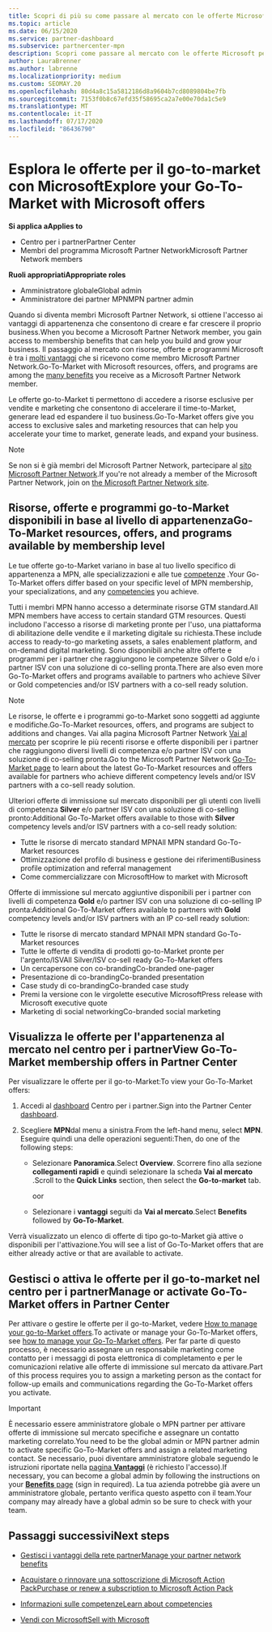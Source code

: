 ```yaml
---
title: Scopri di più su come passare al mercato con le offerte Microsoft
ms.topic: article
ms.date: 06/15/2020
ms.service: partner-dashboard
ms.subservice: partnercenter-mpn
description: Scopri come passare al mercato con le offerte Microsoft per accelerare il time-to-Market, generare lead ed espandere il tuo business.
author: LauraBrenner
ms.author: labrenne
ms.localizationpriority: medium
ms.custom: SEOMAY.20
ms.openlocfilehash: 80d4a8c15a5812186d8a9604b7cd8089804be7fb
ms.sourcegitcommit: 7153f0b8c67efd35f58695ca2a7e00e70da1c5e9
ms.translationtype: MT
ms.contentlocale: it-IT
ms.lasthandoff: 07/17/2020
ms.locfileid: "86436790"
---
```

# <a name="explore-your-go-to-market-with-microsoft-offers"></a><span data-ttu-id="7a72f-103">Esplora le offerte per il go-to-market con Microsoft</span><span class="sxs-lookup"><span data-stu-id="7a72f-103">Explore your Go-To-Market with Microsoft offers</span></span>

<span data-ttu-id="7a72f-104">**Si applica a**</span><span class="sxs-lookup"><span data-stu-id="7a72f-104">**Applies to**</span></span>

- <span data-ttu-id="7a72f-105">Centro per i partner</span><span class="sxs-lookup"><span data-stu-id="7a72f-105">Partner Center</span></span>
- <span data-ttu-id="7a72f-106">Membri del programma Microsoft Partner Network</span><span class="sxs-lookup"><span data-stu-id="7a72f-106">Microsoft Partner Network members</span></span>

<span data-ttu-id="7a72f-107">**Ruoli appropriati**</span><span class="sxs-lookup"><span data-stu-id="7a72f-107">**Appropriate roles**</span></span>

- <span data-ttu-id="7a72f-108">Amministratore globale</span><span class="sxs-lookup"><span data-stu-id="7a72f-108">Global admin</span></span>
- <span data-ttu-id="7a72f-109">Amministratore dei partner MPN</span><span class="sxs-lookup"><span data-stu-id="7a72f-109">MPN partner admin</span></span>

<span data-ttu-id="7a72f-110">Quando si diventa membri Microsoft Partner Network, si ottiene l'accesso ai vantaggi di appartenenza che consentono di creare e far crescere il proprio business.</span><span class="sxs-lookup"><span data-stu-id="7a72f-110">When you become a Microsoft Partner Network member, you gain access to membership benefits that can help you build and grow your business.</span></span> <span data-ttu-id="7a72f-111">Il passaggio al mercato con risorse, offerte e programmi Microsoft è tra i [molti vantaggi](https://partner.microsoft.com/manage-your-partner-network-benefits) che si ricevono come membro Microsoft Partner Network.</span><span class="sxs-lookup"><span data-stu-id="7a72f-111">Go-To-Market with Microsoft resources, offers, and programs are among the [many benefits](https://partner.microsoft.com/manage-your-partner-network-benefits) you receive as a Microsoft Partner Network member.</span></span>

<span data-ttu-id="7a72f-112">Le offerte go-to-Market ti permettono di accedere a risorse esclusive per vendite e marketing che consentono di accelerare il time-to-Market, generare lead ed espandere il tuo business.</span><span class="sxs-lookup"><span data-stu-id="7a72f-112">Go-To-Market offers give you access to exclusive sales and marketing resources that can help you accelerate your time to market, generate leads, and expand your business.</span></span>

>[!NOTE]
><span data-ttu-id="7a72f-113">Se non si è già membri del Microsoft Partner Network, partecipare al [sito Microsoft Partner Network](https://partner.microsoft.com/membership).</span><span class="sxs-lookup"><span data-stu-id="7a72f-113">If you're not already a member of the Microsoft Partner Network, join on [the Microsoft Partner Network site](https://partner.microsoft.com/membership).</span></span>

## <a name="go-to-market-resources-offers-and-programs-available-by-membership-level"></a><span data-ttu-id="7a72f-114">Risorse, offerte e programmi go-to-Market disponibili in base al livello di appartenenza</span><span class="sxs-lookup"><span data-stu-id="7a72f-114">Go-To-Market resources, offers, and programs available by membership level</span></span>

<span data-ttu-id="7a72f-115">Le tue offerte go-to-Market variano in base al tuo livello specifico di appartenenza a MPN, alle specializzazioni e alle tue [competenze](learn-about-competencies.md) .</span><span class="sxs-lookup"><span data-stu-id="7a72f-115">Your Go-To-Market offers differ based on your specific level of MPN membership, your specializations, and any [competencies](learn-about-competencies.md) you achieve.</span></span>

<span data-ttu-id="7a72f-116">Tutti i membri MPN hanno accesso a determinate risorse GTM standard.</span><span class="sxs-lookup"><span data-stu-id="7a72f-116">All MPN members have access to certain standard GTM resources.</span></span> <span data-ttu-id="7a72f-117">Questi includono l'accesso a risorse di marketing pronte per l'uso, una piattaforma di abilitazione delle vendite e il marketing digitale su richiesta.</span><span class="sxs-lookup"><span data-stu-id="7a72f-117">These include access to ready-to-go marketing assets, a sales enablement platform, and on-demand digital marketing.</span></span> <span data-ttu-id="7a72f-118">Sono disponibili anche altre offerte e programmi per i partner che raggiungono le competenze Silver o Gold e/o i partner ISV con una soluzione di co-selling pronta.</span><span class="sxs-lookup"><span data-stu-id="7a72f-118">There are also even more Go-To-Market offers and programs available to partners who achieve Silver or Gold competencies and/or ISV partners with a co-sell ready solution.</span></span>

>[!NOTE]
><span data-ttu-id="7a72f-119">Le risorse, le offerte e i programmi go-to-Market sono soggetti ad aggiunte e modifiche.</span><span class="sxs-lookup"><span data-stu-id="7a72f-119">Go-To-Market resources, offers, and programs are subject to additions and changes.</span></span> <span data-ttu-id="7a72f-120">Vai alla pagina Microsoft Partner Network [Vai al mercato](https://partner.microsoft.com/membership/go-to-market) per scoprire le più recenti risorse e offerte disponibili per i partner che raggiungono diversi livelli di competenza e/o partner ISV con una soluzione di co-selling pronta.</span><span class="sxs-lookup"><span data-stu-id="7a72f-120">Go to the Microsoft Partner Network [Go-To-Market page](https://partner.microsoft.com/membership/go-to-market) to learn about the latest Go-To-Market resources and offers available for partners who achieve different competency levels and/or ISV partners with a co-sell ready solution.</span></span>

<span data-ttu-id="7a72f-121">Ulteriori offerte di immissione sul mercato disponibili per gli utenti con livelli di competenza **Silver** e/o partner ISV con una soluzione di co-selling pronto:</span><span class="sxs-lookup"><span data-stu-id="7a72f-121">Additional Go-To-Market offers available to those with **Silver** competency levels and/or ISV partners with a co-sell ready solution:</span></span>

- <span data-ttu-id="7a72f-122">Tutte le risorse di mercato standard MPN</span><span class="sxs-lookup"><span data-stu-id="7a72f-122">All MPN standard Go-To-Market resources</span></span>
- <span data-ttu-id="7a72f-123">Ottimizzazione del profilo di business e gestione dei riferimenti</span><span class="sxs-lookup"><span data-stu-id="7a72f-123">Business profile optimization and referral management</span></span>
- <span data-ttu-id="7a72f-124">Come commercializzare con Microsoft</span><span class="sxs-lookup"><span data-stu-id="7a72f-124">How to market with Microsoft</span></span>

<span data-ttu-id="7a72f-125">Offerte di immissione sul mercato aggiuntive disponibili per i partner con livelli di competenza **Gold** e/o partner ISV con una soluzione di co-selling IP pronta:</span><span class="sxs-lookup"><span data-stu-id="7a72f-125">Additional Go-To-Market offers available to partners with **Gold** competency levels and/or ISV partners with an IP co-sell ready solution:</span></span>

- <span data-ttu-id="7a72f-126">Tutte le risorse di mercato standard MPN</span><span class="sxs-lookup"><span data-stu-id="7a72f-126">All MPN standard Go-To-Market resources</span></span>
- <span data-ttu-id="7a72f-127">Tutte le offerte di vendita di prodotti go-to-Market pronte per l'argento/ISV</span><span class="sxs-lookup"><span data-stu-id="7a72f-127">All Silver/ISV co-sell ready Go-To-Market offers</span></span>
- <span data-ttu-id="7a72f-128">Un cercapersone con co-branding</span><span class="sxs-lookup"><span data-stu-id="7a72f-128">Co-branded one-pager</span></span>
- <span data-ttu-id="7a72f-129">Presentazione di co-branding</span><span class="sxs-lookup"><span data-stu-id="7a72f-129">Co-branded presentation</span></span>
- <span data-ttu-id="7a72f-130">Case study di co-branding</span><span class="sxs-lookup"><span data-stu-id="7a72f-130">Co-branded case study</span></span>
- <span data-ttu-id="7a72f-131">Premi la versione con le virgolette esecutive Microsoft</span><span class="sxs-lookup"><span data-stu-id="7a72f-131">Press release with Microsoft executive quote</span></span>
- <span data-ttu-id="7a72f-132">Marketing di social networking</span><span class="sxs-lookup"><span data-stu-id="7a72f-132">Co-branded social marketing</span></span>

## <a name="view-go-to-market-membership-offers-in-partner-center"></a><span data-ttu-id="7a72f-133">Visualizza le offerte per l'appartenenza al mercato nel centro per i partner</span><span class="sxs-lookup"><span data-stu-id="7a72f-133">View Go-To-Market membership offers in Partner Center</span></span>

<span data-ttu-id="7a72f-134">Per visualizzare le offerte per il go-to-Market:</span><span class="sxs-lookup"><span data-stu-id="7a72f-134">To view your Go-To-Market offers:</span></span>

1. <span data-ttu-id="7a72f-135">Accedi al [dashboard](https://partner.microsoft.com/dashboard) Centro per i partner.</span><span class="sxs-lookup"><span data-stu-id="7a72f-135">Sign into the Partner Center [dashboard](https://partner.microsoft.com/dashboard).</span></span>

2. <span data-ttu-id="7a72f-136">Scegliere **MPN**dal menu a sinistra.</span><span class="sxs-lookup"><span data-stu-id="7a72f-136">From the left-hand menu, select **MPN**.</span></span> <span data-ttu-id="7a72f-137">Eseguire quindi una delle operazioni seguenti:</span><span class="sxs-lookup"><span data-stu-id="7a72f-137">Then, do one of the following steps:</span></span>

   - <span data-ttu-id="7a72f-138">Selezionare **Panoramica**.</span><span class="sxs-lookup"><span data-stu-id="7a72f-138">Select **Overview**.</span></span> <span data-ttu-id="7a72f-139">Scorrere fino alla sezione **collegamenti rapidi** e quindi selezionare la scheda **Vai al mercato** .</span><span class="sxs-lookup"><span data-stu-id="7a72f-139">Scroll to the **Quick Links** section, then select the **Go-to-market** tab.</span></span>

     <span data-ttu-id="7a72f-140">o</span><span class="sxs-lookup"><span data-stu-id="7a72f-140">or</span></span>

   - <span data-ttu-id="7a72f-141">Selezionare i **vantaggi** seguiti da **Vai al mercato**.</span><span class="sxs-lookup"><span data-stu-id="7a72f-141">Select **Benefits** followed by **Go-To-Market**.</span></span>

<span data-ttu-id="7a72f-142">Verrà visualizzato un elenco di offerte di tipo go-to-Market già attive o disponibili per l'attivazione.</span><span class="sxs-lookup"><span data-stu-id="7a72f-142">You will see a list of Go-To-Market offers that are either already active or that are available to activate.</span></span>

## <a name="manage-or-activate-go-to-market-offers-in-partner-center"></a><span data-ttu-id="7a72f-143">Gestisci o attiva le offerte per il go-to-market nel centro per i partner</span><span class="sxs-lookup"><span data-stu-id="7a72f-143">Manage or activate Go-To-Market offers in Partner Center</span></span>

<span data-ttu-id="7a72f-144">Per attivare o gestire le offerte per il go-to-Market, vedere [How to manage your go-to-Market offers](manage-your-partner-network-benefits.md#manage-go-to-market-offers).</span><span class="sxs-lookup"><span data-stu-id="7a72f-144">To activate or manage your Go-To-Market offers, see [how to manage your Go-To-Market offers](manage-your-partner-network-benefits.md#manage-go-to-market-offers).</span></span> <span data-ttu-id="7a72f-145">Per far parte di questo processo, è necessario assegnare un responsabile marketing come contatto per i messaggi di posta elettronica di completamento e per le comunicazioni relative alle offerte di immissione sul mercato da attivare.</span><span class="sxs-lookup"><span data-stu-id="7a72f-145">Part of this process requires you to assign a marketing person as the contact for follow-up emails and communications regarding the Go-To-Market offers you activate.</span></span>

>[!IMPORTANT]
><span data-ttu-id="7a72f-146">È necessario essere amministratore globale o MPN partner per attivare offerte di immissione sul mercato specifiche e assegnare un contatto marketing correlato.</span><span class="sxs-lookup"><span data-stu-id="7a72f-146">You need to be the global admin or MPN partner admin to activate specific Go-To-Market offers and assign a related marketing contact.</span></span> <span data-ttu-id="7a72f-147">Se necessario, puoi diventare amministratore globale seguendo le istruzioni riportate nella [pagina **Vantaggi**](https://partnercenter.microsoft.com/pcv/partnership/benefits) (è richiesto l'accesso).</span><span class="sxs-lookup"><span data-stu-id="7a72f-147">If necessary, you can become a global admin by following the instructions on your [**Benefits** page](https://partnercenter.microsoft.com/pcv/partnership/benefits) (sign in required).</span></span> <span data-ttu-id="7a72f-148">La tua azienda potrebbe già avere un amministratore globale, pertanto verifica questo aspetto con il team.</span><span class="sxs-lookup"><span data-stu-id="7a72f-148">Your company may already have a global admin so be sure to check with your team.</span></span>

## <a name="next-steps"></a><span data-ttu-id="7a72f-149">Passaggi successivi</span><span class="sxs-lookup"><span data-stu-id="7a72f-149">Next steps</span></span>

- [<span data-ttu-id="7a72f-150">Gestisci i vantaggi della rete partner</span><span class="sxs-lookup"><span data-stu-id="7a72f-150">Manage your partner network benefits</span></span>](manage-your-partner-network-benefits.md)

- [<span data-ttu-id="7a72f-151">Acquistare o rinnovare una sottoscrizione di Microsoft Action Pack</span><span class="sxs-lookup"><span data-stu-id="7a72f-151">Purchase or renew a subscription to Microsoft Action Pack</span></span>](mpn-get-action-pack.md)

- [<span data-ttu-id="7a72f-152">Informazioni sulle competenze</span><span class="sxs-lookup"><span data-stu-id="7a72f-152">Learn about competencies</span></span>](learn-about-competencies.md)

- [<span data-ttu-id="7a72f-153">Vendi con Microsoft</span><span class="sxs-lookup"><span data-stu-id="7a72f-153">Sell with Microsoft</span></span>](https://partner.microsoft.com/membership/sell-with-microsoft)
